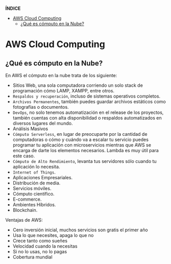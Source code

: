 **ÍNDICE**

- [AWS Cloud Computing](#aws-cloud-computing)
  - [¿Qué es cómputo en la Nube?](#qué-es-cómputo-en-la-nube)

# AWS Cloud Computing

## ¿Qué es cómputo en la Nube?

En AWS el cómputo en la nube trata de los siguiente:

- Sitios Web, una sola computadora corriendo un solo stack de programación cómo LAMP, XAMPP, entre otros.
- `Respaldos y recuperación`, incluso de sistemas operativos completos.
- `Archivos Permanentes`, también puedes guardar archivos estáticos como fotografías o documentos.
- `DevOps`, no solo tenemos automatización en el release de los proyectos, también cuentas con alta disponibilidad o respaldos automatizados en diversos lugares del mundo.
- Análisis Masivos
- `Cómputo Serverless`, en lugar de preocuparte por la cantidad de computadoras o cómo y cuándo va a escalar tu servicio puedes programar tu aplicación con microservicios mientras que AWS se encarga de darte los elementos necesarios. Lambda es muy útil para este caso.
- `Cómputo de Alto Rendimiento`, levanta tus servidores sólo cuando tu aplicación lo necesita.
- `Internet of Things`.
- Aplicaciones Empresariales.
- Distribución de media.
- Servicios móviles.
- Cómputo científico.
- E-commerce.
- Ambientes Híbridos.
- Blockchain.

Ventajas de AWS:

- Cero inversión inicial, muchos servicios son gratis el primer año
- Usa lo que necesites, apaga lo que no
- Crece tanto como sueñes
- Velocidad cuando la necesitas
- Si no lo usas, no lo pagas
- Cobertura mundial
